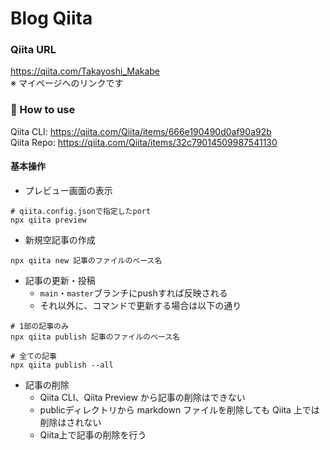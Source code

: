 Blog Qiita
===

### Qiita URL
https://qiita.com/Takayoshi_Makabe <br />
※ マイページへのリンクです

### 📘 How to use
Qiita CLI: https://qiita.com/Qiita/items/666e190490d0af90a92b <br />
Qiita Repo: https://qiita.com/Qiita/items/32c79014509987541130

#### 基本操作

- プレビュー画面の表示

```shell
# qiita.config.jsonで指定したport
npx qiita preview
```

- 新規空記事の作成

```shell
npx qiita new 記事のファイルのベース名
```

- 記事の更新・投稿
  - `main`・`master`ブランチにpushすれば反映される
  - それ以外に、コマンドで更新する場合は以下の通り

```shell
# 1部の記事のみ
npx qiita publish 記事のファイルのベース名

# 全ての記事
npx qiita publish --all
```

- 記事の削除
  - Qiita CLI、Qiita Preview から記事の削除はできない
  - publicディレクトリから markdown ファイルを削除しても Qiita 上では削除はされない
  - Qiita上で記事の削除を行う
